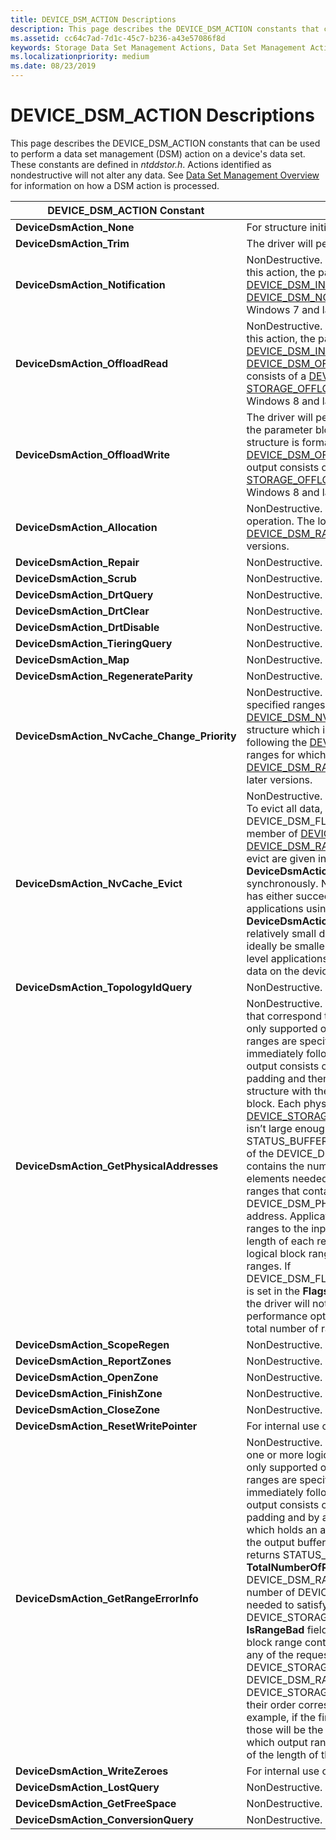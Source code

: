 ```yaml
---
title: DEVICE_DSM_ACTION Descriptions
description: This page describes the DEVICE_DSM_ACTION constants that can be used to perform a data set management (DSM) action on a device's data-set attributes.
ms.assetid: cc64c7ad-7d1c-45c7-b236-a43e57086f8d
keywords: Storage Data Set Management Actions, Data Set Management Actions, DSM Actions
ms.localizationpriority: medium
ms.date: 08/23/2019
---
```


# DEVICE_DSM_ACTION Descriptions

This page describes the DEVICE_DSM_ACTION constants that can be used to perform a data set management (DSM) action on a device's data set. These constants are defined in *ntddstor.h*. Actions identified as nondestructive will not alter any data. See [Data Set Management Overview](data-set-management-overview.md) for information on how a DSM action is processed.

| DEVICE_DSM_ACTION Constant | Description |
| -------------------------- | ----------- |
| **DeviceDsmAction_None** | For structure initialization purposes only. |
| **DeviceDsmAction_Trim** | The driver will perform a trim operation. |
| **DeviceDsmAction_Notification** | NonDestructive. The driver will perform a notification operation. For this action, the parameter block immediately following the [DEVICE_DSM_INPUT](/windows-hardware/drivers/ddi/ntddstor/ns-ntddstor-_device_manage_data_set_attributes) structure is formatted as a [DEVICE_DSM_NOTIFICATION_PARAMETERS](/windows-hardware/drivers/ddi/ntddstor/ns-ntddstor-_device_dsm_notification_parameters) structure. Supported in Windows 7 and later versions. |
| **DeviceDsmAction_OffloadRead** | NonDestructive. The driver performs an offload read operation. For this action, the parameter block immediately following the [DEVICE_DSM_INPUT](/windows-hardware/drivers/ddi/ntddstor/ns-ntddstor-_device_manage_data_set_attributes) structure is formatted as a [DEVICE_DSM_OFFLOAD_READ_PARAMETERS](/windows-hardware/drivers/ddi/ntddstor/ns-ntddstor-_device_dsm_offload_read_parameters) structure. The output consists of a [DEVICE_DSM_OUTPUT](/windows-hardware/drivers/ddi/ntddstor/ns-ntddstor-_device_manage_data_set_attributes_output) structure, followed by a [STORAGE_OFFLOAD_READ_OUTPUT](/windows-hardware/drivers/ddi/ntddstor/ns-ntddstor-_storage_offload_read_output) structure. Supported in Windows 8 and later versions. |
| **DeviceDsmAction_OffloadWrite** | The driver will perform an offload write operation. For this action, the parameter block immediately following the [DEVICE_DSM_INPUT](/windows-hardware/drivers/ddi/ntddstor/ns-ntddstor-_device_manage_data_set_attributes) structure is formatted as a [DEVICE_DSM_OFFLOAD_WRITE_PARAMETERS](/windows-hardware/drivers/ddi/ntddstor/ns-ntddstor-_device_dsm_offload_write_parameters) structure. The output consists of a [DEVICE_DSM_OUTPUT](/windows-hardware/drivers/ddi/ntddstor/ns-ntddstor-_device_manage_data_set_attributes_output) structure, followed by a [STORAGE_OFFLOAD_WRITE_OUTPUT](/windows-hardware/drivers/ddi/ntddstor/ns-ntddstor-_storage_offload_write_output) structure. Supported in Windows 8 and later versions. |
| **DeviceDsmAction_Allocation** | NonDestructive. The driver will perform a logical block provisioning operation. The logical block range is specified in a single [DEVICE_DSM_RANGE](/windows-hardware/drivers/ddi/ntddstor/ns-ntddstor-_device_data_set_range) structure. Supported in Windows 8 and later versions. |
| **DeviceDsmAction_Repair** | NonDestructive. For internal use only. |
| **DeviceDsmAction_Scrub** | NonDestructive. For internal use only. |
| **DeviceDsmAction_DrtQuery** | NonDestructive. For internal use only. |
| **DeviceDsmAction_DrtClear** | NonDestructive. For internal use only. |
| **DeviceDsmAction_DrtDisable** | NonDestructive. For internal use only. |
| **DeviceDsmAction_TieringQuery** | NonDestructive. For internal use only. |
| **DeviceDsmAction_Map** | NonDestructive. For internal use only. |
| **DeviceDsmAction_RegenerateParity** | NonDestructive. For internal use only. |
| **DeviceDsmAction_NvCache_Change_Priority** | NonDestructive. The driver will change the caching priority of specified ranges of logical blocks. The new target priority is set in a [DEVICE_DSM_NVCACHE_CHANGE_PRIORITY_PARAMETERS](/windows-hardware/drivers/ddi/ntddstor/ns-ntddstor-_device_dsm_nvcache_change_priority_parameters) structure which is located in the parameter block immediately following the [DEVICE_DSM_INPUT](/windows-hardware/drivers/ddi/ntddstor/ns-ntddstor-_device_manage_data_set_attributes) structure. The logical block ranges for which to change priority are given in one or more [DEVICE_DSM_RANGE](/windows-hardware/drivers/ddi/ntddstor/ns-ntddstor-_device_data_set_range) structures. Supported in Windows 8.1 and later versions. |
| **DeviceDsmAction_NvCache_Evict** | NonDestructive. The driver will evict data from the caching medium. To evict all data, set the DEVICE_DSM_FLAG_ENTIRE_DATA_SET_RANGE flag in the **Flags** member of [DEVICE_DSM_INPUT](/windows-hardware/drivers/ddi/ntddstor/ns-ntddstor-_device_manage_data_set_attributes) and do not include any [DEVICE_DSM_RANGE](/windows-hardware/drivers/ddi/ntddstor/ns-ntddstor-_device_data_set_range) structures. Specific logical block ranges to evict are given in one or more [DEVICE_DSM_RANGE](/windows-hardware/drivers/ddi/ntddstor/ns-ntddstor-_device_data_set_range) structures. The **DeviceDsmAction_NvCache_Evict** action is executed synchronously. No other actions are serviced until the evict action has either succeeded or failed. In order to limit its impact on applications using the device, each **DeviceDsmAction_NvCache_Evict** action issued should include relatively small data ranges. They should not exceed 10 MB and ideally be smaller than 2 MB. This will minimize the chance that user level applications will experience noticeable delays when accessing data on the device. Supported in Windows 8.1 and later versions. |
| **DeviceDsmAction_TopologyIdQuery** | NonDestructive. For internal use only. |
| **DeviceDsmAction_GetPhysicalAddresses** | NonDestructive. The driver will return the physical address ranges that correspond to one or more logical block ranges. This action is only supported on persistent memory disks. The logical block ranges are specified as a series of [DEVICE_DSM_RANGE](/windows-hardware/drivers/ddi/ntddstor/ns-ntddstor-_device_data_set_range) structures immediately following the DEVICE_DSM_INPUT structure. The output consists of a [DEVICE_DSM_OUTPUT](/windows-hardware/drivers/ddi/ntddstor/ns-ntddstor-_device_manage_data_set_attributes_output) structure, followed by padding and then a [DEVICE_DSM_PHYSICAL_ADDRESSES_OUTPUT](/windows-hardware/drivers/ddi/ntddstor/ns-ntddstor-_device_dsm_physical_addresses_output) structure with the physical address ranges requested in the output block. Each physical address range is returned in a [DEVICE_STORAGE_ADDRESS_RANGE](/windows-hardware/drivers/ddi/ntddstor/ns-ntddstor-_device_storage_address_range) structure. If the output buffer isn’t large enough to hold all the data, the DSM returns STATUS_BUFFER_OVERFLOW and the **TotalNumberOfRanges** field of the DEVICE_DSM_PHYSICAL_ADDRESSES_OUTPUT structure contains the number of DEVICE_STORAGE_ADDRESS_RANGE elements needed to satisfy the request. Any physical address ranges that contain a memory error will have DEVICE_DSM_PHYSICAL_ADDRESS_HAS_MEMORY_ERROR as its address. Applications can map the returned physical address ranges to the input logical block ranges by keeping track of the length of each returned physical address range. Note that a single logical block range can correspond to many physical address ranges. If DEVICE_DSM_FLAG_PHYSICAL_ADDRESSES_OMIT_TOTAL_RANGES is set in the **Flags** field of the [DEVICE_DSM_INPUT](/windows-hardware/drivers/ddi/ntddstor/ns-ntddstor-_device_manage_data_set_attributes) structure, then the driver will not compute **TotalNumberOfRanges**. This is a performance optimization for callers that don’t need to know the total number of ranges. |
| **DeviceDsmAction_ScopeRegen** | NonDestructive. For internal use only. |
| **DeviceDsmAction_ReportZones** | NonDestructive. For internal use only. |
| **DeviceDsmAction_OpenZone** | NonDestructive. For internal use only. |
| **DeviceDsmAction_FinishZone** | NonDestructive. For internal use only. |
| **DeviceDsmAction_CloseZone** | NonDestructive. For internal use only. |
| **DeviceDsmAction_ResetWritePointer** | For internal use only. |
| **DeviceDsmAction_GetRangeErrorInfo** | NonDestructive. The driver will return information about whether one or more logical block ranges contain any media errors. This is only supported on persistent memory disks. The logical block ranges are specified as a series of [DEVICE_DSM_RANGE](/windows-hardware/drivers/ddi/ntddstor/ns-ntddstor-_device_data_set_range) structures immediately following the [DEVICE_DSM_INPUT](/windows-hardware/drivers/ddi/ntddstor/ns-ntddstor-_device_manage_data_set_attributes) structure. The output consists of a [DEVICE_DSM_OUTPUT](/windows-hardware/drivers/ddi/ntddstor/ns-ntddstor-_device_manage_data_set_attributes_output) structure, followed by padding and by a [DEVICE_DSM_RANGE_ERROR_OUTPUT](/windows-hardware/drivers/ddi/ntddstor/ns-ntddstor-_device_dsm_range_error_info)) structure which holds an array of [DEVICE_STORAGE_RANGE_ATTRIBUTES](/windows-hardware/drivers/ddi/ntddstor/ns-ntddstor_device_storage_range_attributes). If the output buffer isn’t large enough to hold all the data, the DSM returns STATUS_BUFFER_OVERFLOW and the **TotalNumberOfRanges** field of the DEVICE_DSM_RANGE_ERROR_OUTPUT structure contains the number of DEVICE_STORAGE_RANGE_ATTRIBUTES elements needed to satisfy the request. Each DEVICE_STORAGE_RANGE_ATTRIBUTES structure contains an **IsRangeBad** field. The driver sets that field to 1 when the logical block range contains a media error. If there are no media errors in any of the requested ranges, the driver sets DEVICE_STORAGE_NO_ERRORS in the Flags field of DEVICE_DSM_RANGE_ERROR_OUTPUT. The elements of the DEVICE_STORAGE_RANGE_ATTRIBUTES array are sorted so that their order corresponds to the order of the input ranges. For example, if the first input range was broken into 3 output ranges, those will be the first 3 ranges in the array. The caller can learn which output ranges correspond to an input range by keeping track of the length of the output ranges. |
| **DeviceDsmAction_WriteZeroes** | For internal use only. |
| **DeviceDsmAction_LostQuery** | NonDestructive. For internal use only. |
| **DeviceDsmAction_GetFreeSpace** | NonDestructive. For internal use only. |
| **DeviceDsmAction_ConversionQuery** | NonDestructive. For internal use only. |
